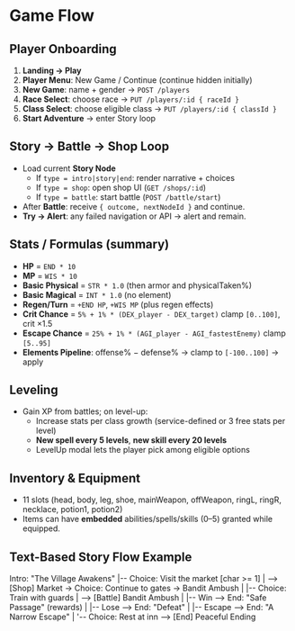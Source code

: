 # Game Flow

## Player Onboarding
1. **Landing → Play**
2. **Player Menu**: New Game / Continue (continue hidden initially)
3. **New Game**: name + gender → `POST /players`
4. **Race Select**: choose race → `PUT /players/:id { raceId }`
5. **Class Select**: choose eligible class → `PUT /players/:id { classId }`
6. **Start Adventure** → enter Story loop

## Story → Battle → Shop Loop
- Load current **Story Node**
  - If `type = intro|story|end`: render narrative + choices
  - If `type = shop`: open shop UI (`GET /shops/:id`)
  - If `type = battle`: start battle (`POST /battle/start`)
- After **Battle**: receive `{ outcome, nextNodeId }` and continue.
- **Try → Alert**: any failed navigation or API → alert and remain.

## Stats / Formulas (summary)
- **HP** = `END * 10`
- **MP** = `WIS * 10`
- **Basic Physical** = `STR * 1.0` (then armor and physicalTaken%)
- **Basic Magical** = `INT * 1.0` (no element)
- **Regen/Turn** = `+END HP`, `+WIS MP` (plus regen effects)
- **Crit Chance** = `5% + 1% * (DEX_player - DEX_target)` clamp `[0..100]`, crit ×1.5
- **Escape Chance** = `25% + 1% * (AGI_player - AGI_fastestEnemy)` clamp `[5..95]`
- **Elements Pipeline**: offense% − defense% → clamp to `[-100..100]` → apply

## Leveling
- Gain XP from battles; on level-up:
  - Increase stats per class growth (service-defined or 3 free stats per level)
  - **New spell every 5 levels**, **new skill every 20 levels**
  - LevelUp modal lets the player pick among eligible options

## Inventory & Equipment
- 11 slots (head, body, leg, shoe, mainWeapon, offWeapon, ringL, ringR, necklace, potion1, potion2)
- Items can have **embedded** abilities/spells/skills (0–5) granted while equipped.

## Text-Based Story Flow Example
Intro: "The Village Awakens"
|-- Choice: Visit the market [char >= 1]
| --> [Shop] Market → Choice: Continue to gates → Bandit Ambush
|
|-- Choice: Train with guards
| --> [Battle] Bandit Ambush
| |-- Win --> End: "Safe Passage" (rewards)
| |-- Lose --> End: "Defeat"
| |-- Escape --> End: "A Narrow Escape"
|
'-- Choice: Rest at inn
--> [End] Peaceful Ending